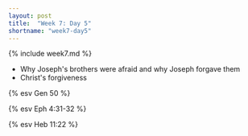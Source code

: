 ```yaml
---
layout: post
title:  "Week 7: Day 5"
shortname: "week7-day5"
---
```


{% include week7.md %}

* Why Joseph's brothers were afraid and why Joseph forgave them
* Christ's forgiveness

{% esv Gen 50 %}

{% esv Eph 4:31-32 %}

{% esv Heb 11:22 %}
